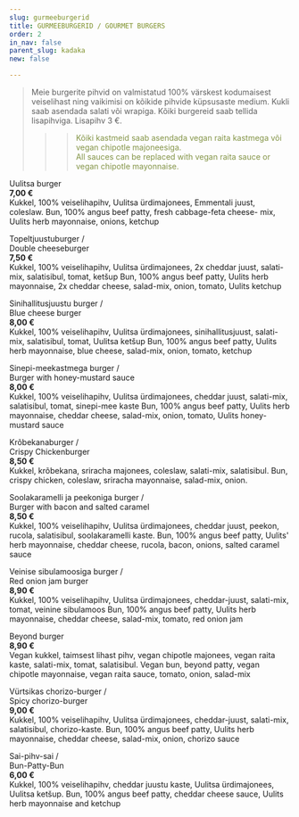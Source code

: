 ```yaml
---
slug: gurmeeburgerid
title: GURMEEBURGERID / GOURMET BURGERS
order: 2
in_nav: false
parent_slug: kadaka
new: false

---
```

<div class="ellipsis"></div>

> Meie burgerite pihvid on valmistatud 100% värskest kodumaisest veiselihast ning vaikimisi on kõikide pihvide küpsusaste medium. Kukli saab asendada salati või wrapiga. Kõiki burgereid saab tellida lisapihviga. Lisapihv 3 €.
>
> </span>
>
> > </span>
>
> > > <span style="color: #839446;">Kõiki kastmeid saab asendada vegan raita kastmega või vegan chipotle majoneesiga.  
> > > All sauces can be replaced with vegan raita sauce or vegan chipotle mayonnaise.</span>
> > >
> > > <span class="vege"></span><span class="vegan"></span>

<span class="special"></span> Uulitsa burger  
**7,00 €**  
<span class="koostis">Kukkel, 100% veiselihapihv, Uulitsa ürdimajonees, Emmentali juust, coleslaw. Bun, 100% angus beef patty, fresh cabbage-feta cheese- mix, Uulits herb mayonnaise, onions, ketchup</span>

Topeltjuustuburger /  
Double cheeseburger  
**7,50 €**  
<span class="koostis">Kukkel, 100% veiselihapihv, Uulitsa ürdimajonees, 2x cheddar juust, salati-mix, salatisibul, tomat, ketšup Bun, 100% angus beef patty, Uulits herb mayonnaise, 2x cheddar cheese, salad-mix, onion, tomato, Uulits ketchup</span>

Sinihallitusjuustu burger /  
Blue cheese burger  
**8,00 €**  
<span class="koostis">Kukkel, 100% veiselihapihv, Uulitsa ürdimajonees, sinihallitusjuust, salati-mix, salatisibul, tomat, Uulitsa ketšup Bun, 100% angus beef patty, Uulits herb mayonnaise, blue cheese, salad-mix, onion, tomato, ketchup</span>

Sinepi-meekastmega burger /  
Burger with honey-mustard sauce  
**8,00 €**  
<span class="koostis">Kukkel, 100% veiselihapihv, Uulitsa ürdimajonees, cheddar juust, salati-mix, salatisibul, tomat, sinepi-mee kaste Bun, 100% angus beef patty, Uulits herb mayonnaise, cheddar cheese, salad-mix, onion, tomato, Uulits honey-mustard sauce</span>

<span class="special"></span> <span class="spicy"></span> Krõbekanaburger /  
Crispy Chickenburger  
**8,50 €**  
<span class="koostis">Kukkel, krõbekana, sriracha majonees, coleslaw, salati-mix, salatisibul. Bun, crispy chicken, coleslaw, sriracha mayonnaise, salad-mix, onion.</span>

Soolakaramelli ja peekoniga burger /  
Burger with bacon and salted caramel  
**8,50 €**  
<span class="koostis">Kukkel, 100% veiselihapihv, Uulitsa ürdimajonees, cheddar juust, peekon, rucola, salatisibul, soolakaramelli kaste. Bun, 100% angus beef patty, Uulits' herb mayonnaise, cheddar cheese, rucola, bacon, onions, salted caramel sauce</span>

Veinise sibulamoosiga burger /  
Red onion jam burger  
**8,90 €**  
<span class="koostis">Kukkel, 100% veiselihapihv, Uulitsa ürdimajonees, cheddar-juust, salati-mix, tomat, veinine sibulamoos Bun, 100% angus beef patty, Uulits herb mayonnaise, cheddar cheese, salad-mix, tomato, red onion jam</span>

<span class="special"></span> Beyond burger  
**8,90 €**  
<span class="koostis">Vegan kukkel, taimsest lihast pihv, vegan chipotle majonees, vegan raita kaste, salati-mix, tomat, salatisibul. Vegan bun, beyond patty, vegan chipotle mayonnaise, vegan raita sauce, tomato, onion, salad-mix</span><span class="vegan"></span>

<span class="spicy"></span> Vürtsikas chorizo-burger /  
Spicy chorizo-burger  
**9,00 €**  
<span class="koostis">Kukkel, 100% veiselihapihv, Uulitsa ürdimajonees, cheddar-juust, salati-mix, salatisibul, chorizo-kaste. Bun, 100% angus beef patty, Uulits herb mayonnaise, cheddar cheese, salad-mix, onion, chorizo sauce</span>

Sai-pihv-sai /  
Bun-Patty-Bun  
**6,00 €**  
<span class="koostis">Kukkel, 100% veiselihapihv, cheddar juustu kaste, Uulitsa ürdimajonees, Uulitsa ketšup. Bun, 100% angus beef patty, cheddar cheese sauce, Uulits herb mayonnaise and ketchup</span>